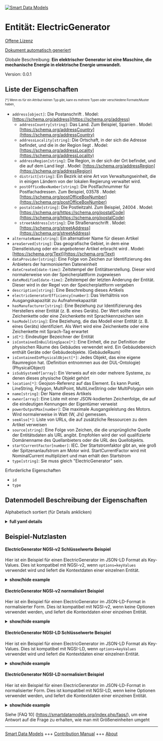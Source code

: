 <!-- 10-Header -->  
[![Smart Data Models](https://smartdatamodels.org/wp-content/uploads/2022/01/SmartDataModels_logo.png "Logo")](https://smartdatamodels.org)  
Entität: ElectricGenerator  
==========================<!-- /10-Header -->  
<!-- 15-License -->  
[Offene Lizenz](https://github.com/smart-data-models//dataModel.S4BLDG/blob/master/ElectricGenerator/LICENSE.md)  
[Dokument automatisch generiert](https://docs.google.com/presentation/d/e/2PACX-1vTs-Ng5dIAwkg91oTTUdt8ua7woBXhPnwavZ0FxgR8BsAI_Ek3C5q97Nd94HS8KhP-r_quD4H0fgyt3/pub?start=false&loop=false&delayms=3000#slide=id.gb715ace035_0_60)  
<!-- /15-License -->  
<!-- 20-Description -->  
Globale Beschreibung: **Ein elektrischer Generator ist eine Maschine, die mechanische Energie in elektrische Energie umwandelt.**  
Version: 0.0.1  
<!-- /20-Description -->  
<!-- 30-PropertiesList -->  

## Liste der Eigenschaften  

<sup><sub>[*] Wenn es für ein Attribut keinen Typ gibt, kann es mehrere Typen oder verschiedene Formate/Muster haben</sub></sup>.  
- `address[object]`: Die Postanschrift  . Model: [https://schema.org/address](https://schema.org/address)	- `addressCountry[string]`: Das Land. Zum Beispiel, Spanien  . Model: [https://schema.org/addressCountry](https://schema.org/addressCountry)  
	- `addressLocality[string]`: Die Ortschaft, in der sich die Adresse befindet, und die in der Region liegt  . Model: [https://schema.org/addressLocality](https://schema.org/addressLocality)  
	- `addressRegion[string]`: Die Region, in der sich der Ort befindet, und die auf dem Land liegt  . Model: [https://schema.org/addressRegion](https://schema.org/addressRegion)  
	- `district[string]`: Ein Bezirk ist eine Art von Verwaltungseinheit, die in einigen Ländern von der lokalen Regierung verwaltet wird.    
	- `postOfficeBoxNumber[string]`: Die Postfachnummer für Postfachadressen. Zum Beispiel, 03578  . Model: [https://schema.org/postOfficeBoxNumber](https://schema.org/postOfficeBoxNumber)  
	- `postalCode[string]`: Die Postleitzahl. Zum Beispiel, 24004  . Model: [https://schema.org/https://schema.org/postalCode](https://schema.org/https://schema.org/postalCode)  
	- `streetAddress[string]`: Die Straßenanschrift  . Model: [https://schema.org/streetAddress](https://schema.org/streetAddress)  
- `alternateName[string]`: Ein alternativer Name für diesen Artikel  - `areaServed[string]`: Das geografische Gebiet, in dem eine Dienstleistung oder ein angebotener Artikel erbracht wird  . Model: [https://schema.org/Text](https://schema.org/Text)- `dataProvider[string]`: Eine Folge von Zeichen zur Identifizierung des Anbieters der harmonisierten Dateneinheit  - `dateCreated[date-time]`: Zeitstempel der Entitätserstellung. Dieser wird normalerweise von der Speicherplattform zugewiesen  - `dateModified[date-time]`: Zeitstempel der letzten Änderung der Entität. Dieser wird in der Regel von der Speicherplattform vergeben  - `description[string]`: Eine Beschreibung dieses Artikels  - `electricGeneratorEfficiency[number]`: Das Verhältnis von Ausgangskapazität zu Aufnahmekapazität  - `hasManufacturer[string]`: Eine Beziehung zur Identifizierung des Herstellers einer Entität (z. B. eines Geräts). Der Wert sollte eine Zeichenkette oder eine Zeichenkette mit Sprachkennzeichen sein  - `hasModel[string]`: Eine Beziehung, die das Modell einer Entität (z. B. eines Geräts) identifiziert. Als Wert wird eine Zeichenkette oder eine Zeichenkette mit Sprach-Tag erwartet  - `id[*]`: Eindeutiger Bezeichner der Entität  - `isContainedInBuildingSpace[*]`: Eine Einheit, die zur Definition der physischen Räume des Gebäudes verwendet wird. Ein Gebäudebereich enthält Geräte oder Gebäudeobjekte. (GebäudeRaum)  - `isContainedInPhysicalObject[*]`: Jedes Objekt, das eine eigene Raumregion hat.  (Definition entnommen aus der DUL-Ontologie) (PhysicalObject)  - `isSubSystemOf[array]`: Ein Verweis auf ein oder mehrere Systeme, zu denen dieses physische Objekt gehört  - `location[*]`: Geojson-Referenz auf das Element. Es kann Punkt, LineString, Polygon, MultiPoint, MultiLineString oder MultiPolygon sein  - `name[string]`: Der Name dieses Artikels  - `owner[array]`: Eine Liste mit einer JSON-kodierten Zeichenfolge, die auf die eindeutigen Kennungen der Eigentümer verweist  - `powerOutputMax[number]`: Die maximale Ausgangsleistung des Motors. Wird normalerweise in Watt (W, J/s) gemessen.  - `seeAlso[*]`: Liste von URLs, die auf zusätzliche Ressourcen zu dem Artikel verweisen  - `source[string]`: Eine Folge von Zeichen, die die ursprüngliche Quelle der Entitätsdaten als URL angibt. Empfohlen wird der voll qualifizierte Domänenname des Quellanbieters oder die URL des Quellobjekts.  - `startCurrentFactor[number]`: IEC. Der Startstromfaktor gibt an, wie groß der Spitzenanlaufstrom am Motor wird. StartCurrentFactor wird mit NominalCurrent multipliziert und man erhält den Startstrom  - `type[string]`: Sie muss gleich "ElectricGenerator" sein.  <!-- /30-PropertiesList -->  
<!-- 35-RequiredProperties -->  
Erforderliche Eigenschaften  
- `id`  - `type`  <!-- /35-RequiredProperties -->  
<!-- 40-RequiredProperties -->  
<!-- /40-RequiredProperties -->  
<!-- 50-DataModelHeader -->  
## Datenmodell Beschreibung der Eigenschaften  
Alphabetisch sortiert (für Details anklicken)  
<!-- /50-DataModelHeader -->  
<!-- 60-ModelYaml -->  
<details><summary><strong>full yaml details</strong></summary>    
```yaml  
ElectricGenerator:    
  description: An electric generator is an engine that is a machine for converting mechanical energy into electrical energy.    
  properties:    
    address:    
      description: The mailing address    
      properties:    
        addressCountry:    
          description: 'The country. For example, Spain'    
          type: string    
          x-ngsi:    
            model: https://schema.org/addressCountry    
            type: Property    
        addressLocality:    
          description: 'The locality in which the street address is, and which is in the region'    
          type: string    
          x-ngsi:    
            model: https://schema.org/addressLocality    
            type: Property    
        addressRegion:    
          description: 'The region in which the locality is, and which is in the country'    
          type: string    
          x-ngsi:    
            model: https://schema.org/addressRegion    
            type: Property    
        district:    
          description: 'A district is a type of administrative division that, in some countries, is managed by the local government'    
          type: string    
          x-ngsi:    
            type: Property    
        postOfficeBoxNumber:    
          description: 'The post office box number for PO box addresses. For example, 03578'    
          type: string    
          x-ngsi:    
            model: https://schema.org/postOfficeBoxNumber    
            type: Property    
        postalCode:    
          description: 'The postal code. For example, 24004'    
          type: string    
          x-ngsi:    
            model: https://schema.org/https://schema.org/postalCode    
            type: Property    
        streetAddress:    
          description: The street address    
          type: string    
          x-ngsi:    
            model: https://schema.org/streetAddress    
            type: Property    
        streetNr:    
          description: Number identifying a specific property on a public street    
          type: string    
          x-ngsi:    
            type: Property    
      type: object    
      x-ngsi:    
        model: https://schema.org/address    
        type: Property    
    alternateName:    
      description: An alternative name for this item    
      type: string    
      x-ngsi:    
        type: Property    
    areaServed:    
      description: The geographic area where a service or offered item is provided    
      type: string    
      x-ngsi:    
        model: https://schema.org/Text    
        type: Property    
    dataProvider:    
      description: A sequence of characters identifying the provider of the harmonised data entity    
      type: string    
      x-ngsi:    
        type: Property    
    dateCreated:    
      description: Entity creation timestamp. This will usually be allocated by the storage platform    
      format: date-time    
      type: string    
      x-ngsi:    
        type: Property    
    dateModified:    
      description: Timestamp of the last modification of the entity. This will usually be allocated by the storage platform    
      format: date-time    
      type: string    
      x-ngsi:    
        type: Property    
    description:    
      description: A description of this item    
      type: string    
      x-ngsi:    
        type: Property    
    electricGeneratorEfficiency:    
      description: The ratio of output capacity to intake capacity    
      type: number    
      x-ngsi:    
        type: Property    
    hasManufacturer:    
      description: 'A relationship identifying the manufacturer of an entity (e.g., device). The value is expected to be a string or a string with language tag'    
      type: string    
      x-ngsi:    
        type: Property    
    hasModel:    
      description: 'A relationship identifying the model of an entity (e.g., device). The value is expected to be a string or a string with language tag'    
      type: string    
      x-ngsi:    
        type: Property    
    id:    
      anyOf:    
        - description: Identifier format of any NGSI entity    
          maxLength: 256    
          minLength: 1    
          pattern: ^[\w\-\.\{\}\$\+\*\[\]`|~^@!,:\\]+$    
          type: string    
          x-ngsi:    
            type: Property    
        - description: Identifier format of any NGSI entity    
          format: uri    
          type: string    
          x-ngsi:    
            type: Property    
      description: Unique identifier of the entity    
      x-ngsi:    
        type: Property    
    isContainedInBuildingSpace:    
      anyOf:    
        - description: Identifier format of any NGSI entity    
          maxLength: 256    
          minLength: 1    
          pattern: ^[\w\-\.\{\}\$\+\*\[\]`|~^@!,:\\]+$    
          type: string    
          x-ngsi:    
            type: Property    
        - description: Identifier format of any NGSI entity    
          format: uri    
          type: string    
          x-ngsi:    
            type: Property    
      description: An entity used to define the physical spaces of the building. A building space contains devices or building objects. (BuildingSpace)    
      x-ngsi:    
        type: Property    
    isContainedInPhysicalObject:    
      anyOf:    
        - description: Identifier format of any NGSI entity    
          maxLength: 256    
          minLength: 1    
          pattern: ^[\w\-\.\{\}\$\+\*\[\]`|~^@!,:\\]+$    
          type: string    
          x-ngsi:    
            type: Property    
        - description: Identifier format of any NGSI entity    
          format: uri    
          type: string    
          x-ngsi:    
            type: Property    
      description: Any Object that has a proper space region.  (Definition extracted from DUL ontology) (PhysicalObject)    
      x-ngsi:    
        type: Property    
    isSubSystemOf:    
      description: A reference to a system(s) that this Physical Object is part of    
      items:    
        anyOf:    
          - description: Identifier format of any NGSI entity    
            maxLength: 256    
            minLength: 1    
            pattern: ^[\w\-\.\{\}\$\+\*\[\]`|~^@!,:\\]+$    
            type: string    
            x-ngsi:    
              type: Property    
          - description: Identifier format of any NGSI entity    
            format: uri    
            type: string    
            x-ngsi:    
              type: Property    
        description: Unique identifier of the entity    
        x-ngsi:    
          type: Property    
      type: array    
      x-ngsi:    
        type: Relationship    
    location:    
      description: 'Geojson reference to the item. It can be Point, LineString, Polygon, MultiPoint, MultiLineString or MultiPolygon'    
      oneOf:    
        - description: Geojson reference to the item. Point    
          properties:    
            bbox:    
              items:    
                type: number    
              minItems: 4    
              type: array    
            coordinates:    
              items:    
                type: number    
              minItems: 2    
              type: array    
            type:    
              enum:    
                - Point    
              type: string    
          required:    
            - type    
            - coordinates    
          title: GeoJSON Point    
          type: object    
          x-ngsi:    
            type: GeoProperty    
        - description: Geojson reference to the item. LineString    
          properties:    
            bbox:    
              items:    
                type: number    
              minItems: 4    
              type: array    
            coordinates:    
              items:    
                items:    
                  type: number    
                minItems: 2    
                type: array    
              minItems: 2    
              type: array    
            type:    
              enum:    
                - LineString    
              type: string    
          required:    
            - type    
            - coordinates    
          title: GeoJSON LineString    
          type: object    
          x-ngsi:    
            type: GeoProperty    
        - description: Geojson reference to the item. Polygon    
          properties:    
            bbox:    
              items:    
                type: number    
              minItems: 4    
              type: array    
            coordinates:    
              items:    
                items:    
                  items:    
                    type: number    
                  minItems: 2    
                  type: array    
                minItems: 4    
                type: array    
              type: array    
            type:    
              enum:    
                - Polygon    
              type: string    
          required:    
            - type    
            - coordinates    
          title: GeoJSON Polygon    
          type: object    
          x-ngsi:    
            type: GeoProperty    
        - description: Geojson reference to the item. MultiPoint    
          properties:    
            bbox:    
              items:    
                type: number    
              minItems: 4    
              type: array    
            coordinates:    
              items:    
                items:    
                  type: number    
                minItems: 2    
                type: array    
              type: array    
            type:    
              enum:    
                - MultiPoint    
              type: string    
          required:    
            - type    
            - coordinates    
          title: GeoJSON MultiPoint    
          type: object    
          x-ngsi:    
            type: GeoProperty    
        - description: Geojson reference to the item. MultiLineString    
          properties:    
            bbox:    
              items:    
                type: number    
              minItems: 4    
              type: array    
            coordinates:    
              items:    
                items:    
                  items:    
                    type: number    
                  minItems: 2    
                  type: array    
                minItems: 2    
                type: array    
              type: array    
            type:    
              enum:    
                - MultiLineString    
              type: string    
          required:    
            - type    
            - coordinates    
          title: GeoJSON MultiLineString    
          type: object    
          x-ngsi:    
            type: GeoProperty    
        - description: Geojson reference to the item. MultiLineString    
          properties:    
            bbox:    
              items:    
                type: number    
              minItems: 4    
              type: array    
            coordinates:    
              items:    
                items:    
                  items:    
                    items:    
                      type: number    
                    minItems: 2    
                    type: array    
                  minItems: 4    
                  type: array    
                type: array    
              type: array    
            type:    
              enum:    
                - MultiPolygon    
              type: string    
          required:    
            - type    
            - coordinates    
          title: GeoJSON MultiPolygon    
          type: object    
          x-ngsi:    
            type: GeoProperty    
      x-ngsi:    
        type: GeoProperty    
    name:    
      description: The name of this item    
      type: string    
      x-ngsi:    
        type: Property    
    owner:    
      description: A List containing a JSON encoded sequence of characters referencing the unique Ids of the owner(s)    
      items:    
        anyOf:    
          - description: Identifier format of any NGSI entity    
            maxLength: 256    
            minLength: 1    
            pattern: ^[\w\-\.\{\}\$\+\*\[\]`|~^@!,:\\]+$    
            type: string    
            x-ngsi:    
              type: Property    
          - description: Identifier format of any NGSI entity    
            format: uri    
            type: string    
            x-ngsi:    
              type: Property    
        description: Unique identifier of the entity    
        x-ngsi:    
          type: Property    
      type: array    
      x-ngsi:    
        type: Property    
    powerOutputMax:    
      description: 'The maximum output power rating of the engine. Usually measured in Watts (W, J/s)'    
      type: number    
      x-ngsi:    
        type: Property    
    seeAlso:    
      description: list of uri pointing to additional resources about the item    
      oneOf:    
        - items:    
            format: uri    
            type: string    
          minItems: 1    
          type: array    
        - format: uri    
          type: string    
      x-ngsi:    
        type: Property    
    source:    
      description: 'A sequence of characters giving the original source of the entity data as a URL. Recommended to be the fully qualified domain name of the source provider, or the URL to the source object'    
      type: string    
      x-ngsi:    
        type: Property    
    startCurrentFactor:    
      description: IEC. Start current factor defines how large the peek starting current will become on the engine. StartCurrentFactor is multiplied to NominalCurrent and we get the start current    
      type: number    
      x-ngsi:    
        type: Property    
    type:    
      description: It must be equal to `ElectricGenerator`    
      enum:    
        - ElectricGenerator    
      type: string    
      x-ngsi:    
        type: Property    
  required:    
    - id    
    - type    
  type: object    
  x-derived-from: "https://saref.etsi.org/saref4bldg/v1.1.2/#s4bldg:ElectricGenerator"    
  x-disclaimer: 'Redistribution and use in source and binary forms, with or without modification, are permitted  provided that the license conditions are met. Copyleft (c) 2022 Contributors to Smart Data Models Program'    
  x-license-url: https://github.com/smart-data-models/dataModel.S4BLDG/blob/master/ElectricGenerator/LICENSE.md    
  x-model-schema: https://smart-data-models.github.com/dataModel.SAREF4BLDG/ElectricGenerator/schema.json    
  x-model-tags: SAREF ElectricGenerator    
  x-version: 0.0.1    
```  
</details>    
<!-- /60-ModelYaml -->  
<!-- 70-MiddleNotes -->  
<!-- /70-MiddleNotes -->  
<!-- 80-Examples -->  
## Beispiel-Nutzlasten  
#### ElectricGenerator NGSI-v2 Schlüsselwerte Beispiel  
Hier ist ein Beispiel für einen ElectricGenerator im JSON-LD Format als Key-Values. Dies ist kompatibel mit NGSI-v2, wenn `options=keyValues` verwendet wird und liefert die Kontextdaten einer einzelnen Entität.  
<details><summary><strong>show/hide example</strong></summary>    
```json  
{  
  "id": "urn:ngsi-ld:ElectricGenerator:544312b1-cba5-41a7-91d3-01a80a845a3f",  
  "type": "ElectricGenerator",  
  "electricGeneratorEfficiency": 0.1422180140007665,  
  "powerOutputMax": 0.9527461650607942,  
  "startCurrentFactor": 0.1882397411007527,  
  "isContainedInBuildingSpace": "urn:ngsi-ld:BuildingSpace:83f3202e-6ade-4865-8b18-97a89c83039b",  
  "isContainedInPhysicalObject": "urn:ngsi-ld:PhysicalObject:a864b8bd-fbb6-405c-8fe3-3f9216da550e",  
  "isSubSystemOf": [  
    "urn:ngsi-ld:System:a8d2e787-8753-475d-bb9e-b00178b72666",  
    "urn:ngsi-ld:System:492633e0-d09d-4bbd-8e27-6cffd4a15812",  
    "urn:ngsi-ld:System:0532ed14-155c-4cec-abde-6c3a6b76d38d"  
  ],  
  "hasManufacturer": "ElectricGenerator Company Inc.",  
  "hasModel": "ElectricGenerator 0.1.2",  
  "dateCreated": "2023-01-26T02:26:35Z",  
  "dateModified": "2023-01-25T19:17:56Z",  
  "source": "Import",  
  "name": "ElectricGenerator",  
  "alternateName": "ElectricGenerator type 2",  
  "description": "ElectricGenerator of limited ElectricGenerator types",  
  "dataProvider": "IFC file"  
}  
```  
</details>  
#### ElectricGenerator NGSI-v2 normalisiert Beispiel  
Hier ist ein Beispiel für einen ElectricGenerator im JSON-LD-Format in normalisierter Form. Dies ist kompatibel mit NGSI-v2, wenn keine Optionen verwendet werden, und liefert die Kontextdaten einer einzelnen Entität.  
<details><summary><strong>show/hide example</strong></summary>    
```json  
{  
  "id": "urn:ngsi-ld:ElectricGenerator:df5482f2-2064-41b6-a02c-161a40308684",  
  "type": "ElectricGenerator",  
  "electricGeneratorEfficiency": {  
    "type": "Measurement",  
    "value": {  
      "value": 0.7817008930557607  
    }  
  },  
  "powerOutputMax": {  
    "type": "Measurement",  
    "value": {  
      "unitCode": "J/s",  
      "observedAt": "2023-01-25T15:08:28Z",  
      "value": 0.31633906719735727  
    }  
  },  
  "startCurrentFactor": {  
    "type": "Measurement",  
    "value": {  
      "unitCode": "NA",  
      "observedAt": "2023-01-25T17:36:06Z",  
      "value": 0.08027164488059058  
    }  
  },  
  "isContainedInBuildingSpace": {  
    "type": "URI",  
    "value": "urn:ngsi-ld:BuildingSpace:8ee7d12a-279b-441b-bfe1-63af7f5ae31c"  
  },  
  "isContainedInPhysicalObject": {  
    "type": "URI",  
    "value": "urn:ngsi-ld:PhysicalObject:d49eeb87-a925-46eb-aa1f-6f87bf4a73fb"  
  },  
  "isSubSystemOf": {  
    "type": "array",  
    "value": [  
      {  
        "type": "URI",  
        "value": "urn:ngsi-ld:System:fd638070-ab04-46c2-9e01-ea8a7c2f1676"  
      },  
      {  
        "type": "URI",  
        "value": "urn:ngsi-ld:System:dcd1c3ca-8309-4e52-bc04-430656f0717d"  
      },  
      {  
        "type": "URI",  
        "value": "urn:ngsi-ld:System:95b25770-5b81-427b-b0aa-88d4d13dadb0"  
      }  
    ]  
  },  
  "hasManufacturer": {  
    "type": "Text",  
    "value": "ElectricGenerator Company Inc."  
  },  
  "hasModel": {  
    "type": "Text",  
    "value": "ElectricGenerator 0.1.2"  
  },  
  "dateCreated": {  
    "type": "DateTime",  
    "value": "2023-01-26T08:21:45.4378512+01:00"  
  },  
  "dateModified": {  
    "type": "DateTime",  
    "value": "2023-01-26T00:42:24.4656886+01:00"  
  },  
  "source": {  
    "type": "Text",  
    "value": "Import"  
  },  
  "name": {  
    "type": "Text",  
    "value": "ElectricGenerator"  
  },  
  "alternateName": {  
    "type": "Text",  
    "value": "ElectricGenerator type 2"  
  },  
  "description": {  
    "type": "Text",  
    "value": "ElectricGenerator of limited ElectricGenerator types"  
  },  
  "dataProvider": {  
    "type": "Text",  
    "value": "IFC file"  
  }  
}  
```  
</details>  
#### ElectricGenerator NGSI-LD Schlüsselwerte Beispiel  
Hier ist ein Beispiel für einen ElectricGenerator im JSON-LD Format als Key-Values. Dies ist kompatibel mit NGSI-LD, wenn `options=keyValues` verwendet wird und liefert die Kontextdaten einer einzelnen Entität.  
<details><summary><strong>show/hide example</strong></summary>    
```json  
{  
  "id": "urn:ngsi-ld:ElectricGenerator:544312b1-cba5-41a7-91d3-01a80a845a3f",  
  "type": "ElectricGenerator",  
  "electricGeneratorEfficiency": 0.1422180140007665,  
  "powerOutputMax": 0.9527461650607942,  
  "startCurrentFactor": 0.1882397411007527,  
  "isContainedInBuildingSpace": "urn:ngsi-ld:BuildingSpace:83f3202e-6ade-4865-8b18-97a89c83039b",  
  "isContainedInPhysicalObject": "urn:ngsi-ld:PhysicalObject:a864b8bd-fbb6-405c-8fe3-3f9216da550e",  
  "isSubSystemOf": [  
    "urn:ngsi-ld:System:a8d2e787-8753-475d-bb9e-b00178b72666",  
    "urn:ngsi-ld:System:492633e0-d09d-4bbd-8e27-6cffd4a15812",  
    "urn:ngsi-ld:System:0532ed14-155c-4cec-abde-6c3a6b76d38d"  
  ],  
  "hasManufacturer": "ElectricGenerator Company Inc.",  
  "hasModel": "ElectricGenerator 0.1.2",  
  "dateCreated": "2023-01-26T02:26:35Z",  
  "dateModified": "2023-01-25T19:17:56Z",  
  "source": "Import",  
  "name": "ElectricGenerator",  
  "alternateName": "ElectricGenerator type 2",  
  "description": "ElectricGenerator of limited ElectricGenerator types",  
  "dataProvider": "IFC file",  
  "@context": [  
    "https://raw.githubusercontent.com/smart-data-models/dataModel.S4BLDG/master/context.jsonld",  
    "https://uri.etsi.org/ngsi-ld/v1/ngsi-ld-core-context.jsonld"  
  ]  
}  
```  
</details>  
#### ElectricGenerator NGSI-LD normalisiert Beispiel  
Hier ist ein Beispiel für einen ElectricGenerator im JSON-LD-Format in normalisierter Form. Dies ist kompatibel mit NGSI-LD, wenn keine Optionen verwendet werden, und liefert die Kontextdaten einer einzelnen Entität.  
<details><summary><strong>show/hide example</strong></summary>    
```json  
{  
  "id": "urn:ngsi-ld:ElectricGenerator:88a7d90c-e7c4-4992-8208-3f609cfcc5b7",  
  "type": "ElectricGenerator",  
  "electricGeneratorEfficiency": {  
    "type": "Property",  
    "unitCode": "NA",  
    "observedAt": "2023-01-26T02:32:40Z",  
    "value": 0.4869974917102381  
  },  
  "powerOutputMax": {  
    "type": "Property",  
    "unitCode": "J/s",  
    "observedAt": "2023-01-26T12:53:37Z",  
    "value": 0.03888572751968955  
  },  
  "startCurrentFactor": {  
    "type": "Property",  
    "unitCode": "NA",  
    "observedAt": "2023-01-26T00:03:03Z",  
    "value": 0.7547514570621776  
  },  
  "isContainedInBuildingSpace": {  
    "type": "Relationship",  
    "object": "urn:ngsi-ld:BuildingSpace:d1cd24e4-7d36-48f5-b337-389d1725ba75"  
  },  
  "isContainedInPhysicalObject": {  
    "type": "Relationship",  
    "object": "urn:ngsi-ld:PhysicalObject:5b013e7e-fd90-47c1-a391-18e667674b22"  
  },  
  "isSubSystemOf": [  
    {  
      "type": "Relationship",  
      "object": "urn:ngsi-ld:System:2b07a5b3-b3e8-4ecd-bf39-24d0bb9fb3ae"  
    },  
    {  
      "type": "Relationship",  
      "object": "urn:ngsi-ld:System:2c8d3b81-ff97-414b-8564-b091305027ed"  
    },  
    {  
      "type": "Relationship",  
      "object": "urn:ngsi-ld:System:58205877-92cd-44d8-afc3-460860eebd7d"  
    }  
  ],  
  "hasManufacturer": {  
    "type": "Property",  
    "value": "ElectricGenerator Company Inc."  
  },  
  "hasModel": {  
    "type": "Property",  
    "value": "ElectricGenerator 0.1.2"  
  },  
  "dateCreated": {  
    "type": "Property",  
    "value": "2023-01-26T02:39:56Z"  
  },  
  "dateModified": {  
    "type": "Property",  
    "value": "2023-01-26T05:19:07Z"  
  },  
  "source": {  
    "type": "Property",  
    "value": "Import"  
  },  
  "name": {  
    "type": "Property",  
    "value": "ElectricGenerator"  
  },  
  "alternateName": {  
    "type": "Property",  
    "value": "ElectricGenerator type 2"  
  },  
  "description": {  
    "type": "Property",  
    "value": "ElectricGenerator of limited ElectricGenerator types"  
  },  
  "dataProvider": {  
    "type": "Property",  
    "value": "IFC file"  
  },  
  "@context": [  
    "https://raw.githubusercontent.com/smart-data-models/dataModel.S4BLDG/master/context.jsonld",  
    "https://uri.etsi.org/ngsi-ld/v1/ngsi-ld-core-context.jsonld"  
  ]  
}  
```  
</details><!-- /80-Examples -->  
<!-- 90-FooterNotes -->  
<!-- /90-FooterNotes -->  
<!-- 95-Units -->  
Siehe [FAQ 10] (https://smartdatamodels.org/index.php/faqs/), um eine Antwort auf die Frage zu erhalten, wie man mit Größeneinheiten umgeht  
<!-- /95-Units -->  
<!-- 97-LastFooter -->  
---  
[Smart Data Models](https://smartdatamodels.org) +++ [Contribution Manual](https://bit.ly/contribution_manual) +++ [About](https://bit.ly/Introduction_SDM)<!-- /97-LastFooter -->  

